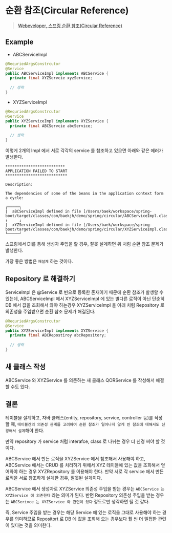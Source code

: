 # 순환 참조(Circular Reference)

> [Webeveloper, 스프링 순환 참조(Circular Reference)](https://medium.com/webeveloper/%EC%8A%A4%ED%94%84%EB%A7%81-%EC%88%9C%ED%99%98-%EC%B0%B8%EC%A1%B0-circular-reference-d01c6beee7e6)

## Example

- ABCServiceImpl 

```java
@RequriedArgsConstrcutor
@Service
public ABCServiceImpl implements ABCService {
  private final XYZServcie xyzService;
  
  // 생략
}
```

- XYZServiceImpl

```java
@RequriedArgsConstrcutor
@Service
public XYZServiceImpl implements XYZService {
  private final ABCServcie abcService;
  
  // 생략
}
```

이렇게 2개의 Impl 에서 서로 각각의 service 를 참조하고 있으면 아래와 같은 에러가 발생한다.

```
**************************
APPLICATION FAILED TO START
***************************

Description:

The dependencies of some of the beans in the application context form a cycle:

┌─────┐
|  aBCServiceImpl defined in file [/Users/baek/workspace/spring-boot/target/classes/com/baekjh/demo/spring/circular/ABCServiceImpl.class]
↑     ↓
|  xYZServiceImpl defined in file [/Users/baek/workspace/spring-boot/target/classes/com/baekjh/demo/spring/circular/XYZServiceImpl.class]
└─────┘
```

스프링에서 DI를 통해 생성자 주입을 할 경우, 잘못 설계하면 위 처럼 순환 참조 문제가 발생한다.

가장 좋은 방법은 `재설계` 하는 것이다.

## Repository 로 해결하기

ServiceImpl 은 @Service 로 빈으로 등록한 존재이기 때문에 순환 참조가 발생할 수 있는데, ABCServiceImpl 에서 XYZServiceImpl 에 있는 별다른 로직이 아닌 단순히 DB 에서 값을 조회해서 와야 하는경우 XYZServiceImpl 을 아래 처럼 Repository 로 의존성을 주입받으면 순환 참조 문제가 해결된다.

```java
@RequriedArgsConstrcutor
@Service
public XYZServiceImpl implements XYZService {
  private final ABCRepostiroy abcRepository;
  
  // 생략
}
```

## 새 클래스 작성

ABCService 와 XYZService 를 의존하는 새 클래스 QORService 를 작성해서 해결 할 수도 있다.

## 결론

테이블을 설계하고, 자바 클래스(entity, repository, service, controller 등)를 작성할 때, `테이블간의 의존성 관계를 고려하여 순환 참조가 일어나지 않게 빈 참조에 대해서도 신경써서 설계`해야 한다.

만약 repository 가 service 처럼 interafce, class 로 나뉘는 경우 더 신경 써야 할 것이다.

ABCService 에서 만든 로직을 XYZService 에서 참조해서 사용해야 하고, ABCService 에서는 CRUD 를 처리하기 위해서 XYZ 테이블에 있는 값을 조회해서 얻어와야 하는 경우 XYZRepository 를 이용해야 한다. 만약 서로 각 service 에서 만든 로직을 서로 참조하게 설계한 경우, 잘못된 설계이다.

ABCService 에서 생성자로 XYZService 의존성 주입을 받는 경우는 `ABCService 는 XYZService 에 의존한다` 라는 의미가 된다. 반면 Repository 의존성 주입을 받는 경우는 `ABCSerivce 는 XYZService 와 관련이 있다` 정도로만 생각하면 될 것 같다.

즉, Service 주입을 받는 경우는 해당 Service 에 있는 로직을 그대로 사용해야 하는 경우를 의미하므로 Repositort 로 DB 에 값을 조회해 오는 경우보다 훨 씬 더 밀접한 관련이 있다는 것을 의미한다.

